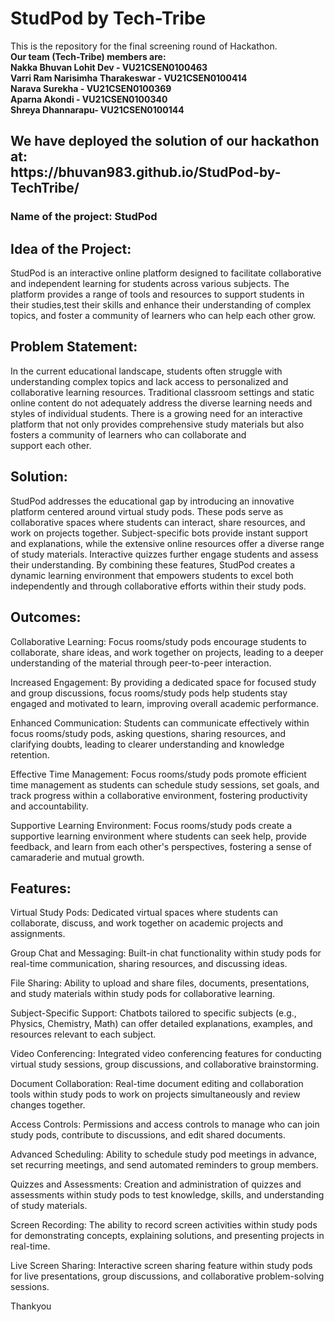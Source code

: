 # StudPod by Tech-Tribe
This is the repository for the final screening round of Hackathon. <br>
<b>Our team (Tech-Tribe) members are:<br>
Nakka Bhuvan Lohit Dev - VU21CSEN0100463<br>
Varri Ram Narisimha Tharakeswar - VU21CSEN0100414<br>
Narava Surekha - VU21CSEN0100369<br>
Aparna Akondi - VU21CSEN0100340<br>
Shreya Dhannarapu- VU21CSEN0100144
</b><br>

<h2>We have deployed the solution of our hackathon at:<br>https://bhuvan983.github.io/StudPod-by-TechTribe/</h2>

<h3>Name of the project: StudPod</h3>



<h2>Idea of the Project:</h2>
StudPod is an interactive online platform designed to facilitate collaborative and independent learning for students across various subjects. The platform provides a range of tools and resources to support students in their studies,test their skills and enhance their understanding of complex topics, and foster a community of learners who can help each other grow.

<h2>Problem Statement:</h2>
In the current educational landscape, students often struggle with understanding complex topics and lack access to personalized and collaborative learning resources. Traditional classroom settings and static online content do not adequately address the diverse learning needs and styles of individual students. There is a growing need for an interactive platform that not only provides comprehensive study materials but also fosters a community of learners who can collaborate and support each other.

<h2>Solution:</h2>
StudPod addresses the educational gap by introducing an innovative platform centered around virtual study pods. These pods serve as collaborative spaces where students can interact, share resources, and work on projects together. Subject-specific bots provide instant support and explanations, while the extensive online resources offer a diverse range of study materials. Interactive quizzes further engage students and assess their understanding. By combining these features, StudPod creates a dynamic learning environment that empowers students to excel both independently and through collaborative efforts within their study pods.

<h2>Outcomes:</h2>
Collaborative Learning: Focus rooms/study pods encourage students to collaborate, share ideas, and work together on projects, leading to a deeper understanding of the material through peer-to-peer interaction.

Increased Engagement: By providing a dedicated space for focused study and group discussions, focus rooms/study pods help students stay engaged and motivated to learn, improving overall academic performance.

Enhanced Communication: Students can communicate effectively within focus rooms/study pods, asking questions, sharing resources, and clarifying doubts, leading to clearer understanding and knowledge retention.

Effective Time Management: Focus rooms/study pods promote efficient time management as students can schedule study sessions, set goals, and track progress within a collaborative environment, fostering productivity and accountability.

Supportive Learning Environment: Focus rooms/study pods create a supportive learning environment where students can seek help, provide feedback, and learn from each other's perspectives, fostering a sense of camaraderie and mutual growth.


<h2>Features:</h2>

Virtual Study Pods: Dedicated virtual spaces where students can collaborate, discuss, and work together on academic projects and assignments.

Group Chat and Messaging: Built-in chat functionality within study pods for real-time communication, sharing resources, and discussing ideas.

File Sharing: Ability to upload and share files, documents, presentations, and study materials within study pods for collaborative learning.

Subject-Specific Support: Chatbots tailored to specific subjects (e.g., Physics, Chemistry, Math) can offer detailed explanations, examples, and resources relevant to each subject.

Video Conferencing: Integrated video conferencing features for conducting virtual study sessions, group discussions, and collaborative brainstorming.

Document Collaboration: Real-time document editing and collaboration tools within study pods to work on projects simultaneously and review changes together.

Access Controls: Permissions and access controls to manage who can join study pods, contribute to discussions, and edit shared documents.

Advanced Scheduling: Ability to schedule study pod meetings in advance, set recurring meetings, and send automated reminders to group members.

Quizzes and Assessments: Creation and administration of quizzes and assessments within study pods to test knowledge, skills, and understanding of study materials.

Screen Recording: The ability to record screen activities within study pods for demonstrating concepts, explaining solutions, and presenting projects in real-time.

Live Screen Sharing: Interactive screen sharing feature within study pods for live presentations, group discussions, and collaborative problem-solving sessions.

Thankyou
